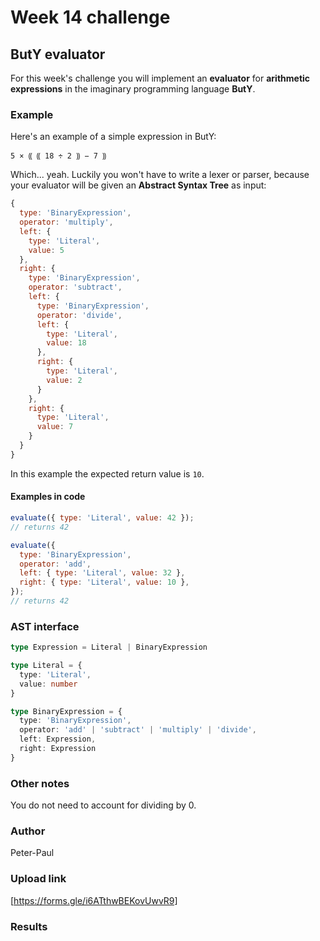 # Week 14 challenge

## ButY evaluator

For this week's challenge you will implement an **evaluator** for **arithmetic expressions** in the imaginary programming language **ButY**.

### Example

Here's an example of a simple expression in ButY:

```text
5 × ⸨ ⸨ 18 ÷ 2 ⸩ − 7 ⸩
```

Which... yeah. Luckily you won't have to write a lexer or parser, because your evaluator will be given an **Abstract Syntax Tree** as input:

```js
{
  type: 'BinaryExpression',
  operator: 'multiply',
  left: {
    type: 'Literal',
    value: 5
  },
  right: {
    type: 'BinaryExpression',
    operator: 'subtract',
    left: {
      type: 'BinaryExpression',
      operator: 'divide',
      left: {
        type: 'Literal',
        value: 18
      },
      right: {
        type: 'Literal',
        value: 2
      }
    },
    right: {
      type: 'Literal',
      value: 7
    }
  }
}
```

In this example the expected return value is `10`.

#### Examples in code

```js
evaluate({ type: 'Literal', value: 42 });
// returns 42

evaluate({
  type: 'BinaryExpression',
  operator: 'add',
  left: { type: 'Literal', value: 32 },
  right: { type: 'Literal', value: 10 },
});
// returns 42
```

### AST interface

```ts
type Expression = Literal | BinaryExpression

type Literal = {
  type: 'Literal',
  value: number
}

type BinaryExpression = {
  type: 'BinaryExpression',
  operator: 'add' | 'subtract' | 'multiply' | 'divide',
  left: Expression,
  right: Expression
}
```

### Other notes

You do not need to account for dividing by 0.

### Author

Peter-Paul

### Upload link

[https://forms.gle/i6ATthwBEKovUwvR9]

### Results